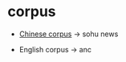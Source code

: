 # corpus 
- [Chinese corpus](https://drive.google.com/file/d/0B8wKZ-FSubeaSGswUUdQY1VCaUE/view?usp=sharing) -> sohu news

- English corpus -> anc
